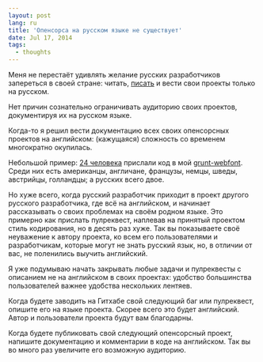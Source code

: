 ```yaml
---
layout: post
lang: ru
title: 'Опенсорса на русском языке не существует'
date: Jul 17, 2014
tags:
  - thoughts
---
```


Меня не перестаёт удивлять желание русских разработчиков запереться в своей стране: читать, [писать](http://kizu.ru/blog/be-global/) и вести свои проекты только на русском.

Нет причин сознательно ограничивать аудиторию своих проектов, документируя их на русском языке.

Когда-то я решил вести документацию всех своих опенсорсных проектов на английском: (кажущаяся) сложность со временем многократно окупилась.

Небольшой пример: [24 человека](https://github.com/sapegin/grunt-webfont/graphs/contributors) прислали код в мой [grunt-webfont](https://github.com/sapegin/grunt-webfont). Среди них есть американцы, англичане, французы, немцы, шведы, австрийцы, голландцы; а русских всего двое.

Но хуже всего, когда русский разработчик приходит в проект другого русского разработчика, где всё на английском, и начинает рассказывать о своих проблемах на своём родном языке. Это примерно как прислать пулреквест, наплевав на принятый проектом стиль кодирования, но в десять раз хуже. Так вы показываете своё неуважение к автору проекта, ко всем его пользователями и разработчикам, которые могут не знать русский язык, но, в отличии от вас, не поленились выучить английский.

Я уже подумываю начать закрывать любые задачи и пулреквесты с описанием не на английском в своих проектах: удобство большинства пользователей важнее удобства нескольких лентяев.

Когда будете заводить на Гитхабе свой следующий баг или пулреквест, опишите его на языке проекта. Скорее всего это будет английский. Автор и пользователи проекта будут вам благодарны.

Когда будете публиковать свой следующий опенсорсный проект, напишите документацию и комментарии в коде на английском. Так вы во много раз увеличите его возможную аудиторию.
